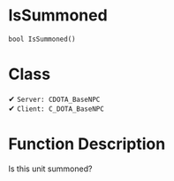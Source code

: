 # IsSummoned
```
bool IsSummoned()
```
# Class
✔ `Server: CDOTA_BaseNPC`  
✔ `Client: C_DOTA_BaseNPC`  

# Function Description
Is this unit summoned?
